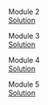 
Module 2 <br>
<a href="https://sujithcg.github.io/HTML-CSS-JS/module2-solution/" rel="nofollow">Solution</a>

Module 3 <br>
<a href="https://sujithcg.github.io/HTML-CSS-JS/module3-solution/" rel="nofollow">Solution</a>

Module 4 <br>
<a href="https://sujithcg.github.io/HTML-CSS-JS/module4-solution/" rel="nofollow">Solution</a>

Module 5 <br>
<a href="https://sujithcg.github.io/HTML-CSS-JS/module5-solution/" rel="nofollow">Solution</a>

